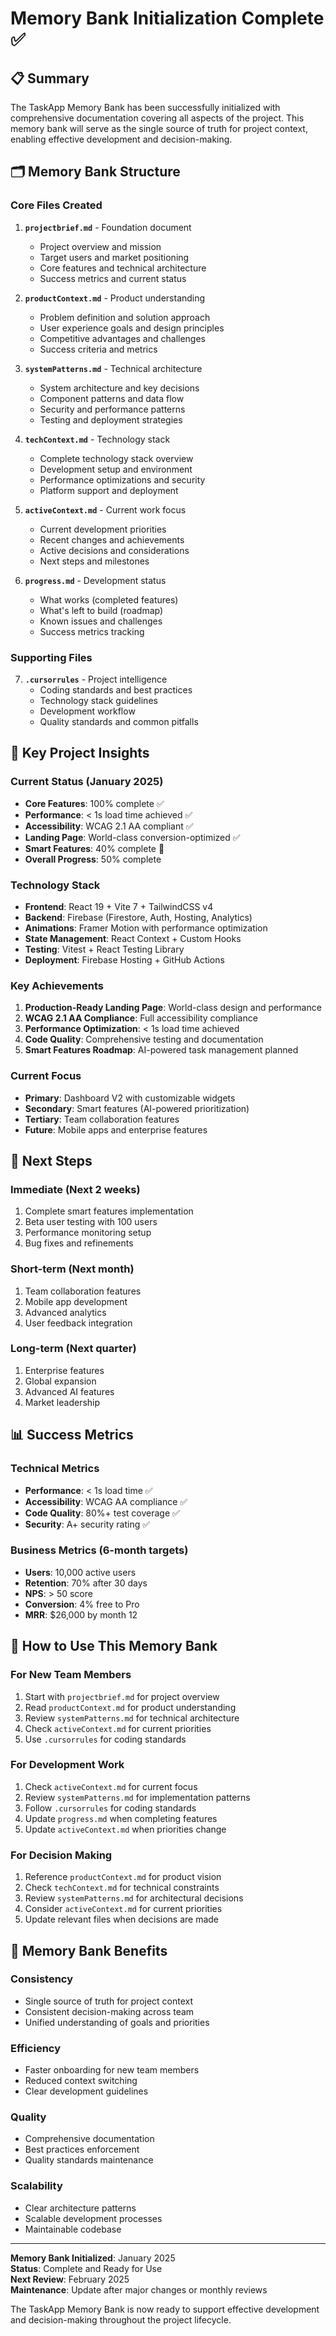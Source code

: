 # Memory Bank Initialization Complete ✅

## 📋 Summary

The TaskApp Memory Bank has been successfully initialized with comprehensive documentation covering all aspects of the project. This memory bank will serve as the single source of truth for project context, enabling effective development and decision-making.

## 🗂️ Memory Bank Structure

### Core Files Created

1. **`projectbrief.md`** - Foundation document
   - Project overview and mission
   - Target users and market positioning
   - Core features and technical architecture
   - Success metrics and current status

2. **`productContext.md`** - Product understanding
   - Problem definition and solution approach
   - User experience goals and design principles
   - Competitive advantages and challenges
   - Success criteria and metrics

3. **`systemPatterns.md`** - Technical architecture
   - System architecture and key decisions
   - Component patterns and data flow
   - Security and performance patterns
   - Testing and deployment strategies

4. **`techContext.md`** - Technology stack
   - Complete technology stack overview
   - Development setup and environment
   - Performance optimizations and security
   - Platform support and deployment

5. **`activeContext.md`** - Current work focus
   - Current development priorities
   - Recent changes and achievements
   - Active decisions and considerations
   - Next steps and milestones

6. **`progress.md`** - Development status
   - What works (completed features)
   - What's left to build (roadmap)
   - Known issues and challenges
   - Success metrics tracking

### Supporting Files

7. **`.cursorrules`** - Project intelligence
   - Coding standards and best practices
   - Technology stack guidelines
   - Development workflow
   - Quality standards and common pitfalls

## 🎯 Key Project Insights

### **Current Status (January 2025)**
- **Core Features**: 100% complete ✅
- **Performance**: < 1s load time achieved ✅
- **Accessibility**: WCAG 2.1 AA compliant ✅
- **Landing Page**: World-class conversion-optimized ✅
- **Smart Features**: 40% complete 🔄
- **Overall Progress**: 50% complete

### **Technology Stack**
- **Frontend**: React 19 + Vite 7 + TailwindCSS v4
- **Backend**: Firebase (Firestore, Auth, Hosting, Analytics)
- **Animations**: Framer Motion with performance optimization
- **State Management**: React Context + Custom Hooks
- **Testing**: Vitest + React Testing Library
- **Deployment**: Firebase Hosting + GitHub Actions

### **Key Achievements**
1. **Production-Ready Landing Page**: World-class design and performance
2. **WCAG 2.1 AA Compliance**: Full accessibility compliance
3. **Performance Optimization**: < 1s load time achieved
4. **Code Quality**: Comprehensive testing and documentation
5. **Smart Features Roadmap**: AI-powered task management planned

### **Current Focus**
- **Primary**: Dashboard V2 with customizable widgets
- **Secondary**: Smart features (AI-powered prioritization)
- **Tertiary**: Team collaboration features
- **Future**: Mobile apps and enterprise features

## 🚀 Next Steps

### **Immediate (Next 2 weeks)**
1. Complete smart features implementation
2. Beta user testing with 100 users
3. Performance monitoring setup
4. Bug fixes and refinements

### **Short-term (Next month)**
1. Team collaboration features
2. Mobile app development
3. Advanced analytics
4. User feedback integration

### **Long-term (Next quarter)**
1. Enterprise features
2. Global expansion
3. Advanced AI features
4. Market leadership

## 📊 Success Metrics

### **Technical Metrics**
- **Performance**: < 1s load time ✅
- **Accessibility**: WCAG AA compliance ✅
- **Code Quality**: 80%+ test coverage ✅
- **Security**: A+ security rating ✅

### **Business Metrics (6-month targets)**
- **Users**: 10,000 active users
- **Retention**: 70% after 30 days
- **NPS**: > 50 score
- **Conversion**: 4% free to Pro
- **MRR**: $26,000 by month 12

## 🔧 How to Use This Memory Bank

### **For New Team Members**
1. Start with `projectbrief.md` for project overview
2. Read `productContext.md` for product understanding
3. Review `systemPatterns.md` for technical architecture
4. Check `activeContext.md` for current priorities
5. Use `.cursorrules` for coding standards

### **For Development Work**
1. Check `activeContext.md` for current focus
2. Review `systemPatterns.md` for implementation patterns
3. Follow `.cursorrules` for coding standards
4. Update `progress.md` when completing features
5. Update `activeContext.md` when priorities change

### **For Decision Making**
1. Reference `productContext.md` for product vision
2. Check `techContext.md` for technical constraints
3. Review `systemPatterns.md` for architectural decisions
4. Consider `activeContext.md` for current priorities
5. Update relevant files when decisions are made

## 🎉 Memory Bank Benefits

### **Consistency**
- Single source of truth for project context
- Consistent decision-making across team
- Unified understanding of goals and priorities

### **Efficiency**
- Faster onboarding for new team members
- Reduced context switching
- Clear development guidelines

### **Quality**
- Comprehensive documentation
- Best practices enforcement
- Quality standards maintenance

### **Scalability**
- Clear architecture patterns
- Scalable development processes
- Maintainable codebase

---

**Memory Bank Initialized**: January 2025  
**Status**: Complete and Ready for Use  
**Next Review**: February 2025  
**Maintenance**: Update after major changes or monthly reviews

The TaskApp Memory Bank is now ready to support effective development and decision-making throughout the project lifecycle.
